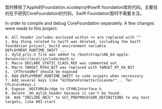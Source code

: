 
暂时移除了Apple的Foundation.xcodeproj中swift foundation库的代码。主要目的在于研究CoreFoundation的代码，Swift Foundation暂时不需要关注。

In order to compile and debug CoreFoundation separately. A few changes were made to this project: 

```
0. All header includes enclosed within <> are replaced with ""
1. Any thing related to Swift was deleted, including the Swift foundation project, build environment variable DEPLOYMENT_RUNTIME_SWIFT ... 
2. dyld_priv.h file was added to /bootstrap/x86_64-apple-darwin/usr/local/include/mach-o/
3. Macro DECLARE_STATIC_CLASS_REF was commented out
4. Macro TARGET_RT64_BIT was replaced with TARGET_RT_64_BIT
5. _CFThreadRef should be exposed 
6. Add DEPLOYMENT_RUNTIME_SWIFT to code snipets when neccessary
7. Add several keys like "kCFDateFormatterCalendar"... for CFLocaleKeys.c
8. Expose _NSCFXMLBridge to CFXMLInterface.h
9. Delete _mh_dylib_header because it can't be found. 
10. Add "INCLUDE_OBJC" to GCC_PREPROCESSOR_DEFINITIONS to any test targets, like 001-start

```

